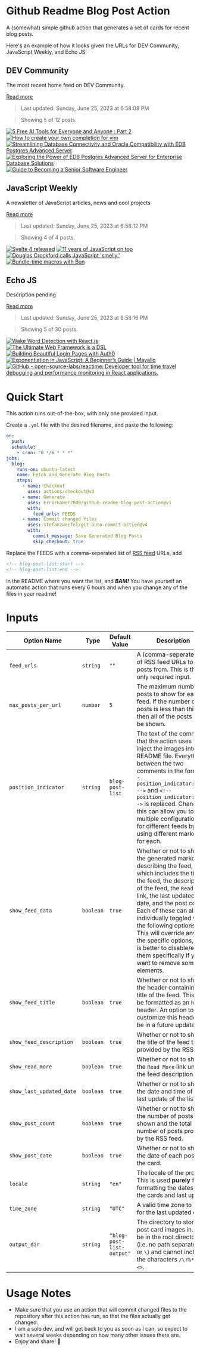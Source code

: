 # Github Readme Blog Post Action

A (somewhat) simple github action that generates a set of cards for recent blog posts.

Here's an example of how it looks given the URLs for DEV Community, JavaScript Weekly, and Echo JS:

<!-- post-list:start -->
## DEV Community

The most recent home feed on DEV Community.

[Read more](https://dev.to)
> Last updated: Sunday, June 25, 2023 at 6:58:08 PM

> Showing 5 of 12 posts.

[![5 Free AI Tools for Everyone and Anyone : Part 2](https://raw.githubusercontent.com/ErrorGamer2000/github-readme-blog-post-action/main/generated_files/DEV_Community/5_Free_AI_Tools_for_Everyone_and_Anyone___Part_2.svg)](https://dev.to/varshithvhegde/5-free-ai-tools-for-everyone-and-anyone-part-2-7f9)
[![How to create your own completion for vim](https://raw.githubusercontent.com/ErrorGamer2000/github-readme-blog-post-action/main/generated_files/DEV_Community/How_to_create_your_own_completion_for_vim.svg)](https://dev.to/cherryramatis/how-to-create-your-own-completion-for-vim-20h2)
[![Streamlining Database Connectivity and Oracle Compatibility with EDB Postgres Advanced Server](https://raw.githubusercontent.com/ErrorGamer2000/github-readme-blog-post-action/main/generated_files/DEV_Community/Streamlining_Database_Connectivity_and_Oracle_Compatibility_with_EDB_Postgres_Advanced_Server.svg)](https://dev.to/abdulsamad4068/streamlining-database-connectivity-and-oracle-compatibility-with-edb-postgres-advanced-server-5b89)
[![Exploring the Power of EDB Postgres Advanced Server for Enterprise Database Solutions](https://raw.githubusercontent.com/ErrorGamer2000/github-readme-blog-post-action/main/generated_files/DEV_Community/Exploring_the_Power_of_EDB_Postgres_Advanced_Server_for_Enterprise_Database_Solutions.svg)](https://dev.to/abdulsamad4068/exploring-the-power-of-edb-postgres-advanced-server-for-enterprise-database-solutions-3gl7)
[![Guide to Becoming a Senior Software Engineer](https://raw.githubusercontent.com/ErrorGamer2000/github-readme-blog-post-action/main/generated_files/DEV_Community/Guide_to_Becoming_a_Senior_Software_Engineer.svg)](https://dev.to/snowman647/guide-to-becoming-a-senior-software-engineer-3oj7)


## JavaScript Weekly

A newsletter of JavaScript articles, news and cool projects

[Read more](https://javascriptweekly.com/)
> Last updated: Sunday, June 25, 2023 at 6:58:12 PM

> Showing 4 of 4 posts.

[![Svelte 4 released](https://raw.githubusercontent.com/ErrorGamer2000/github-readme-blog-post-action/main/generated_files/JavaScript_Weekly/Svelte_4_released.svg)](https://javascriptweekly.com/issues/644)
[![11 years of JavaScript on top](https://raw.githubusercontent.com/ErrorGamer2000/github-readme-blog-post-action/main/generated_files/JavaScript_Weekly/11_years_of_JavaScript_on_top.svg)](https://javascriptweekly.com/issues/643)
[![Douglas Crockford calls JavaScript 'smelly.'](https://raw.githubusercontent.com/ErrorGamer2000/github-readme-blog-post-action/main/generated_files/JavaScript_Weekly/Douglas_Crockford_calls_JavaScript_'smelly.'.svg)](https://javascriptweekly.com/issues/642)
[![Bundle-time macros with Bun](https://raw.githubusercontent.com/ErrorGamer2000/github-readme-blog-post-action/main/generated_files/JavaScript_Weekly/Bundle-time_macros_with_Bun.svg)](https://javascriptweekly.com/issues/641)


## Echo JS

Description pending

[Read more](
http://www.echojs.com
)
> Last updated: Sunday, June 25, 2023 at 6:58:16 PM

> Showing 5 of 30 posts.

[![Wake Word Detection with React.js](https://raw.githubusercontent.com/ErrorGamer2000/github-readme-blog-post-action/main/generated_files/_Echo_JS_/Wake_Word_Detection_with_React.js.svg)](https://picovoice.ai/blog/wake-word-detection-with-reactjs/)
[![The Ultimate Web Framework is a DSL](https://raw.githubusercontent.com/ErrorGamer2000/github-readme-blog-post-action/main/generated_files/_Echo_JS_/The_Ultimate_Web_Framework_is_a_DSL.svg)](https://cfe.dev/events/the-ultimate-web-framework-is-a-dsl/)
[![Building Beautiful Login Pages with Auth0](https://raw.githubusercontent.com/ErrorGamer2000/github-readme-blog-post-action/main/generated_files/_Echo_JS_/Building_Beautiful_Login_Pages_with_Auth0.svg)](https://auth0.com/blog/building-beautiful-login-pages-with-auth0/)
[![Exponentiation in JavaScript: A Beginner’s Guide | Mayallo](https://raw.githubusercontent.com/ErrorGamer2000/github-readme-blog-post-action/main/generated_files/_Echo_JS_/Exponentiation_in_JavaScript__A_Beginner’s_Guide___Mayallo.svg)](https://mayallo.com/exponentiation-in-javascript/)
[![GitHub - open-source-labs/reactime: Developer tool for time travel debugging and performance monitoring in React applications.](https://raw.githubusercontent.com/ErrorGamer2000/github-readme-blog-post-action/main/generated_files/_Echo_JS_/GitHub_-_open-source-labs_reactime__Developer_tool_for_time_travel_debugging_and_performance_monitoring_in_React_applications..svg)](https://github.com/open-source-labs/reactime)


<!-- post-list:end -->

# Quick Start

This action runs out-of-the-box, with only one provided input.

Create a `.yml` file with the desired filename, and paste the following:

```yml
on:
  push:
  schedule:
    - cron: "0 */6 * * *"
jobs:
  blog:
    runs-on: ubuntu-latest
    name: Fetch and Generate Blog Posts
    steps:
      - name: Checkout
        uses: actions/checkout@v3
      - name: Generate
        uses: ErrorGamer2000/github-readme-blog-post-action@v1
        with:
          feed_urls: FEEDS
      - name: Commit changed files
        uses: stefanzweifel/git-auto-commit-action@v4
        with:
          commit_message: Save Generated Blog Posts
          skip_checkout: true
```

Replace the FEEDS with a comma-seperated list of [RSS feed](https://rss.com/blog/how-do-rss-feeds-work/) URLs, add

```md
<!-- blog-post-list:start -->
<!-- blog-post-list:end -->
```

in the README where you want the list, and **_BAM!_** You have yourself an automatic action that runs every 6 hours and when you change any of the files in your readme!

# Inputs

<table>
  <thead>
    <tr>
      <th>Option Name</th>
      <th>Type</th>
      <th>Default Value</th>
      <th>Description</th>
    </tr>
  </thead>
  <tbody>
    <tr>
      <td><code>feed_urls</code></td>
      <td><code>string</code></td>
      <td><code>""</code></td>
      <td>A (comma-seperated) list of RSS feed URLs to load posts from. This is the only required input.</td>
    </tr>
    <tr>
      <td><code>max_posts_per_url</code></td>
      <td><code>number</code></td>
      <td><code>5</code></td>
      <td>The maximum number of posts to show for each feed. If the number of posts is less than this, then all of the posts will be shown.</td>
    </tr>
    <tr>
      <td><code>position_indicator</code></td>
      <td><code>string</code></td>
      <td><code>blog-post-list</code></td>
      <td>The text of the comments that the action uses to inject the images into the README file. Everything between the two comments in the form <code>&lt;!-- position_indicator:start --&gt;</code> and <code>&lt;!-- position_indicator:end --&gt;</code> is replaced. Changing this can allow you to use multiple configurations for different feeds by using different markers for each.</td>
    </tr>
    <tr>
      <td><code>show_feed_data</code></td>
      <td><code>boolean</code></td>
      <td><code>true</code></td>
      <td>Whether or not to show the generated markdown describing the feed, which includes the title of the feed, the description of the feed, the <code>Read More</code> link, the last updated date, and the post count. Each of these can also be individually toggled with the following options. This will override any of the specific options, so it is better to disable/enable them specifically if you want to remove some elements.</td>
    </tr>
    <tr>
      <td><code>show_feed_title</code></td>
      <td><code>boolean</code></td>
      <td><code>true</code></td>
      <td>Whether or not to show the header containing the title of the feed. This will be formatted as an <code>h2</code> header. An option to customize this header will be in a future update.</td>
    </tr>
    <tr>
      <td><code>show_feed_description</code></td>
      <td><code>boolean</code></td>
      <td><code>true</code></td>
      <td>Whether or not to show the title of the feed that is provided by the RSS feed.</td>
    </tr>
    <tr>
      <td><code>show_read_more</code></td>
      <td><code>boolean</code></td>
      <td><code>true</code></td>
      <td>Whether or not to show the <code>Read More</code> link under the feed description.</td>
    </tr>
    <tr>
      <td><code>show_last_updated_date</code></td>
      <td><code>boolean</code></td>
      <td><code>true</code></td>
      <td>Whether or not to show the date and time of the last update of the list.</td>
    </tr>
    <tr>
      <td><code>show_post_count</code></td>
      <td><code>boolean</code></td>
      <td><code>true</code></td>
      <td>Whether or not to show the number of posts shown and the total number of posts provided by the RSS feed.</td>
    </tr>
    <tr>
      <td><code>show_post_date</code></td>
      <td><code>boolean</code></td>
      <td><code>true</code></td>
      <td>Whether or not to show the date of each post on the card.</td>
    </tr>
    <tr>
      <td><code>locale</code></td>
      <td><code>string</code></td>
      <td><code>"en"</code></td>
      <td>The locale of the project. This is used <strong>purely</strong> for formatting the dates of the cards and last update.</td>
    </tr>
    <tr>
      <td><code>time_zone</code></td>
      <td><code>string</code></td>
      <td><code>"UTC"</code></td>
      <td>A valid time zone to use for the last updated date.</td>
    </tr>
    <tr>
      <td><code>output_dir</code></td>
      <td><code>string</code></td>
      <td><code>"blog-post-list-output"</code></td>
      <td>The directory to store the post card images in. Must be in the root directory (i.e. no path separators <code>/</code> or <code>\</code>) and cannot include the characters <code>/\?%*:|"&lt;&gt;</code>.</td>
    </tr>
<!--
    <tr>
      <td><code></code></td>
      <td><cde></cde></td>
      <td><code></code></td>
      <td></td>
    </tr>
-->
  </tbody>
</table>

# Usage Notes

- Make sure that you use an action that will commit changed files to the repository after this action has run, so that the files actually get changed.
- I am a solo dev, and will get back to you as soon as I can, so expect to wait several weeks depending on how many other issues there are.
- Enjoy and share! 🤗
